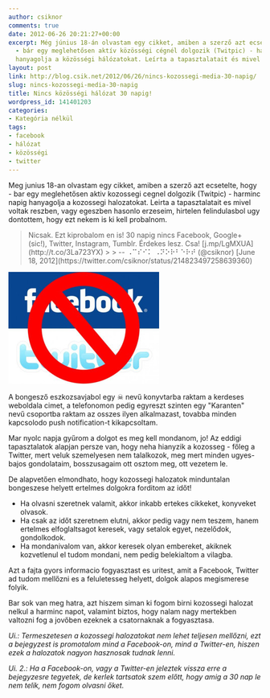 ```yaml
---
author: csiknor
comments: true
date: 2012-06-26 20:21:27+00:00
excerpt: Még június 18-án olvastam egy cikket, amiben a szerző azt ecsetelte, hogy
  - bár egy meglehetősen aktív közösségi cégnél dolgozik (Twitpic) - harminc napig
  hanyagolja a közösségi hálózatokat. Leírta a tapasztalatait és mivel volt...
layout: post
link: http://blog.csik.net/2012/06/26/nincs-kozossegi-media-30-napig/
slug: nincs-kozossegi-media-30-napig
title: Nincs közösségi hálózat 30 napig!
wordpress_id: 141401203
categories:
- Kategória nélkül
tags:
- facebook
- hálózat
- közösségi
- twitter
---
```


Meg junius 18-an olvastam egy cikket, amiben a szerző azt ecsetelte, hogy - bar egy meglehetősen aktiv kozossegi cegnel dolgozik (Twitpic) - harminc napig hanyagolja a kozossegi halozatokat. Leirta a tapasztalatait es mivel voltak reszben, vagy egeszben hasonlo erzeseim, hirtelen felindulasbol ugy dontottem, hogy ezt nekem is ki kell probalnom.

<blockquote>Nicsak. Ezt kiprobalom en is! 30 napig nincs Facebook, Google+ (sic!), Twitter, Instagram, Tumblr. Érdekes lesz. Csa! [j.mp/LgMXUA](http://t.co/3La723YX)
> 
> -- ⠠⠉⠎⠊⠅ ⠠⠝⠕⠗⠃⠑⠗⠞ (@csiknor) [June 18, 2012](https://twitter.com/csiknor/status/214823497258639360)</blockquote>

[![09_14_socialmediaban-530x394](/images/09_14_socialmediaban-530x394-jpeg-scaled1000-w=300.jpg)](/images/09_14_socialmediaban-530x394-jpeg-scaled1000.jpg)

A bongesző eszkozsavjabol egy ☠ nevű konyvtarba raktam a kerdeses weboldala cimet, a telefonomon pedig egyreszt szinten egy "Karanten" nevű csoportba raktam az osszes ilyen alkalmazast, tovabba minden kapcsolodo push notification-t kikapcsoltam.

Mar nyolc napja gyűrom a dolgot es meg kell mondanom, jo! Az eddigi tapasztalatok alapjan persze van, hogy neha hianyzik a kozosseg - főleg a Twitter, mert veluk szemelyesen nem talalkozok, meg mert minden ugyes-bajos gondolataim, bosszusagaim ott osztom meg, ott vezetem le.

De alapvetően elmondhato, hogy kozossegi halozatok minduntalan bongeszese helyett ertelmes dolgokra forditom az időt!

  * Ha olvasni szeretnek valamit, akkor inkabb ertekes cikkeket, konyveket olvasok.
  * Ha csak az időt szeretnem elutni, akkor pedig vagy nem teszem, hanem ertelmes elfoglaltsagot keresek, vagy setalok egyet, nezelődok, gondolkodok.
  * Ha mondanivalom van, akkor keresek olyan embereket, akiknek kozvetlenul el tudom mondani, nem pedig belekialtom a vilagba.

Azt a fajta gyors informacio fogyasztast es uritest, amit a Facebook, Twitter ad tudom mellőzni es a feluletesseg helyett, dolgok alapos megismerese folyik.

Bar sok van meg hatra, azt hiszem siman ki fogom birni kozossegi halozat nelkul a harminc napot, valamint biztos, hogy nalam nagy mertekben valtozni fog a jovőben ezeknek a csatornaknak a fogyasztasa.

_Ui.: Termeszetesen a kozossegi halozatokat nem lehet teljesen mellőzni, ezt a bejegyzest is promotalom mind a Facebook-on, mind a Twitter-en, hiszen ezek a halozatok nagyon hasznosak tudnak lenni._

_Ui. 2.: Ha a Facebook-on, vagy a Twitter-en jeleztek vissza erre a bejegyzesre tegyetek, de kerlek tartsatok szem előtt, hogy amig a 30 nap le nem telik, nem fogom olvasni őket._
